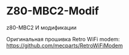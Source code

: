 # Z80-MBC2-Modif
z80-MBC2 И модификации


Оригинальная прошивка Retro WiFi modem: https://github.com/mecparts/RetroWiFiModem
